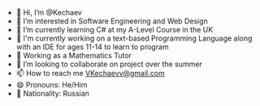 - 👋 Hi, I’m @Kechaev
- 👀 I’m interested in Software Engineering and Web Design
- 🌱 I’m currently learning C# at my A-Level Course in the UK
- 🚧 I'm currently working on a text-based Programming Language along with an IDE for ages 11-14 to learn to program
- 🏢 Working as a Mathematics Tutor
- 💞️ I’m looking to collaborate on project over the summer
- 📫 How to reach me VKechaevv@gmail.com
- 😄 Pronouns: He/Him
- 🎌 Nationality: Russian

<!---
Kechaev/Kechaev is a ✨ special ✨ repository because its `README.md` (this file) appears on your GitHub profile.
You can click the Preview link to take a look at your changes.
--->
